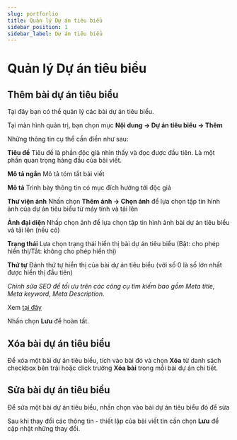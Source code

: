 ```yaml
---
slug: portforlio
title: Quản lý Dự án tiêu biểu
sidebar_position: 1
sidebar_label: Dự án tiêu biểu
---
```

# Quản lý Dự án tiêu biểu

## Thêm bài dự án tiêu biểu

Tại đây bạn có thể quản lý các bài dự án tiêu biểu. 

Tại màn hình quản trị, bạn chọn mục **Nội dung -> Dự án tiêu biểu -> Thêm**

Những thông tin cụ thể cần điền như sau:

**Tiêu đề**
Tiêu đề là phần độc giả nhìn thấy và đọc được đầu tiên. Là một phần quan trọng hàng đầu của bài viết.

**Mô tả ngắn**
Mô tả tóm tắt bài viết

**Mô tả**
Trình bày thông tin có mục đích hướng tới độc giả

**Thư viện ảnh**
Nhấn chọn **Thêm ảnh -> Chọn ảnh** để lựa chọn tập tin hình ảnh của dự án tiêu biểu từ máy tính và tải lên

**Ảnh đại diện**
Nhấp chọn ảnh để lựa chọn tập tin hình ảnh bài dự án tiêu biểu và tải lên (nếu có)

**Trạng thái**
Lựa chọn trạng thái hiển thị bài dự án tiêu biểu (Bật: cho phép hiển thị/Tắt: không cho phép hiển thị)

**Thứ tự**
Đánh thứ tự hiển thị của bài dự án tiêu biểu (với số 0 là số lớn nhất được hiển thị đầu tiên)

_Chỉnh sửa SEO để tối ưu trên các công cụ tìm kiếm bao gồm Meta title, Meta keyword, Meta Description._

Xem [tại đây](https://mkmate.osd.vn/docs/common/seo)

Nhấn chọn **Lưu** để hoàn tất.

## Xóa bài dự án tiêu biểu

Để xóa một bài dự án tiêu biểu, tích vào bài đó và chọn **Xóa** từ danh sách checkbox bên trái hoặc click trường **Xóa bài** trong mỗi bài dự án chi tiết.

## Sửa bài dự án tiêu biểu

Để sửa một bài dự án tiêu biểu, nhấn chọn vào bài dự án tiêu biểu đó để sửa

Sau khi thay đổi các thông tin - thiết lập của bài viết tin cần chọn **Lưu** để cập nhật những thay đổi.
